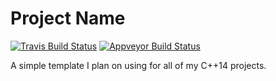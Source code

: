 # Project Name

[![Travis Build Status](https://travis-ci.org/arnavb/cpp-project-template.svg?branch=master)](https://travis-ci.org/arnavb/cpp-project-template) [![Appveyor Build Status](https://ci.appveyor.com/api/projects/status/qvt257817g7c66m9/branch/master?svg=true)](https://ci.appveyor.com/project/arnavb/cpp-project-template/branch/master)

A simple template I plan on using for all of my C++14 projects.
